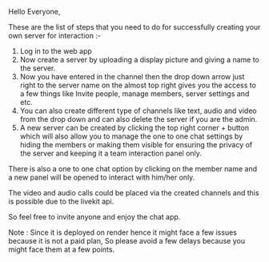 Hello Everyone,

These are the list of steps that you need to do for successfully creating your own server for interaction :-

1. Log in to the web app
2. Now create a server by uploading a display picture and giving a name to the server.
3. Now you have entered in the channel then the drop down arrow just right to the server name on the almost top right gives you the access to a few things like Invite people, manage members, server settings and etc.
4. You can also create different type of channels like text, audio and video from the drop down and can also delete the server if you are the admin.
5. A new server can be created by clicking the top right corner + button which will also allow you to manage the one to one chat settings by hiding the members or making them visible for ensuring the privacy of the 
   server and keeping it a team interaction panel only.

There is also a one to one chat option by clicking on the member name and a new panel will be opened to interact with him/her only.

The video and audio calls could be placed via the created channels and this is possible due to the livekit api.


So feel free to invite anyone and enjoy the chat app.

Note : Since it is deployed on render hence it might face a few issues because it is not a paid plan, So please avoid a few delays because you might face them at a few points.

